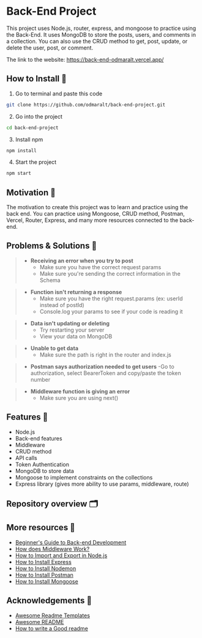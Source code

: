# Back-End Project

This project uses Node.js, router, express, and mongoose to practice using the Back-End. It uses MongoDB to store the posts, users, and comments in a collection. You can also use the CRUD method to get, post, update, or delete the user, post, or comment.

The link to the website: <a>https://back-end-odmaralt.vercel.app/</a>

## How to Install 📲

1. Go to terminal and paste this code

```sh
git clone https://github.com/odmaralt/back-end-project.git
```

2. Go into the project

```sh
cd back-end-project
```

3. Install npm

```sh
npm install
```

4. Start the project

```sh
npm start
```

## Motivation 🙌

The motivation to create this project was to learn and practice using the back end. You can practice using Mongoose, CRUD method, Postman, Vercel, Router, Express, and many more resources connected to the back-end.

## Problems & Solutions 💭

> - **Receiving an error when you try to post**
>   - Make sure you have the correct request params
>   - Make sure you're sending the correct information in the Schema

> - **Function isn't returning a response**
>   - Make sure you have the right request.params (ex: userId instead of postId)
>   - Console.log your params to see if your code is reading it

> - **Data isn't updating or deleting**
>   - Try restarting your server
>   - View your data on MongoDB

> - **Unable to get data**
>   - Make sure the path is right in the router and index.js

> - **Postman says authorization needed to get users**
>   -Go to authorization, select BearerToken and copy/paste the token number

>- **Middleware function is giving an error**
>   - Make sure you are using next()

## Features 📝

- Node.js
- Back-end features
- Middleware
- CRUD method
- API calls
- Token Authentication
- MongoDB to store data
- Mongoose to implement constraints on the collections
- Express library (gives more ability to use params, middleware, route)

## Repository overview 🗂

## More resources 📃

- <a href="https://www.upwork.com/resources/beginners-guide-back-end-development#servers">Beginner's Guide to Back-end Development</a>
- <a href="https://selvaganesh93.medium.com/how-node-js-middleware-works-d8e02a936113">How does Middleware Work?</a>
- <a href="https://adrianmejia.com/getting-started-with-node-js-modules-require-exports-imports-npm-and-beyond/">How to Import and Export in Node.js</a>
- <a href="https://expressjs.com/en/starter/installing.html">How to Install Express</a>
- <a href="https://www.npmjs.com/package/nodemon">How to Install Nodemon</a>
- <a href="https://www.postman.com/downloads/">How to Install Postman</a>
- <a href="https://www.npmjs.com/package/mongoose">How to Install Mongoose</a>

## Acknowledgements 🤝

- [Awesome Readme Templates](https://awesomeopensource.com/project/elangosundar/awesome-README-templates)
- [Awesome README](https://github.com/matiassingers/awesome-readme)
- [How to write a Good readme](https://bulldogjob.com/news/449-how-to-write-a-good-readme-for-your-github-project)
